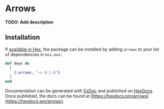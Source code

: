 # Arrows

**TODO: Add description**

## Installation

If [available in Hex](https://hex.pm/docs/publish), the package can be installed
by adding `arrows` to your list of dependencies in `mix.exs`:

```elixir
def deps do
  [
    {:arrows, "~> 0.1.0"}
  ]
end
```

Documentation can be generated with [ExDoc](https://github.com/elixir-lang/ex_doc)
and published on [HexDocs](https://hexdocs.pm). Once published, the docs can
be found at [https://hexdocs.pm/arrows](https://hexdocs.pm/arrows).

